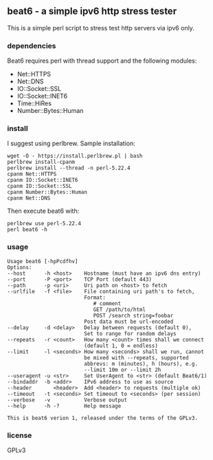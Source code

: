 ## beat6 - a simple ipv6 http stress tester

This is a simple perl script to stress test http servers via ipv6 only.

### dependencies

Beat6 requires perl with thread support and the following modules:

* Net::HTTPS
* Net::DNS
* IO::Socket::SSL
* IO::Socket::INET6
* Time::HiRes
* Number::Bytes::Human

### install

I suggest using perlbrew. Sample installation:

    wget -O - https://install.perlbrew.pl | bash
    perlbrew install-cpanm
    perlbrew install --thread -n perl-5.22.4
    cpanm Net::HTTPS
    cpanm IO::Socket::INET6
    cpanm IO::Socket::SSL
    cpanm Number::Bytes::Human
    cpanm Net::DNS
    
Then execute beat6 with:

    perlbrew use perl-5.22.4
    perl beat6 -h

### usage

    Usage beat6 [-hpPcdfhv]
    Options:
    --host      -h <host>    Hostname (must have an ipv6 dns entry)
    --port      -P <port>    TCP Port (default 443)
    --path      -p <uri>     Uri path on <host> to fetch
    --urlfile   -f <file>    File containing uri path's to fetch,
                             Format:
                                # comment
                                GET /path/to/html
                                POST /search string=foobar
                             Post data must be url-encoded
    --delay     -d <delay>   Delay between requests (default 0),
                             Set to range for random delays
    --repeats   -r <count>   How many <count> times shall we connect
                             (default 1, 0 = endless)
    --limit     -l <seconds> How many <seconds> shall we run, cannot
                             be mixed with --repeats, supported
                             abbrevs: m (minutes), h (hours), e.g.
                             --limit 10m or --limit 2h
    --useragent -u <str>     Set UserAgent to <str> (default Beat6/1)
    --bindaddr  -b <addr>    IPv6 address to use as source
    --header       <header>  Add <header> to requests (multiple ok)
    --timeout   -t <seconds> Set timeout to <seconds> (per session)
    --verbose   -v           Verbose output
    --help      -h -?        Help message
    
    This is beat6 verion 1, released under the terms of the GPLv3.

### license

GPLv3
